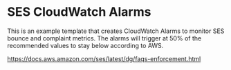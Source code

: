 # SES CloudWatch Alarms

This is an example template that creates CloudWatch Alarms to monitor SES bounce and complaint metrics. The alarms will trigger at 50% of the recommended values to stay below according to AWS.

<https://docs.aws.amazon.com/ses/latest/dg/faqs-enforcement.html>
